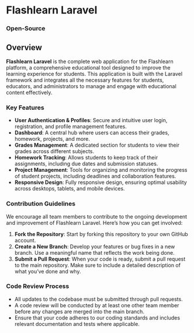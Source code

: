 # Flashlearn Laravel
### Open-Source

## Overview

**Flashlearn Laravel** is the complete web application for the Flashlearn platform, a comprehensive educational tool designed to improve the learning experience for students. This application is built with the Laravel framework and integrates all the necessary features for students, educators, and administrators to manage and engage with educational content effectively.

### Key Features

- **User Authentication & Profiles**: Secure and intuitive user login, registration, and profile management features.
- **Dashboard**: A central hub where users can access their grades, homework, projects, and more.
- **Grades Management**: A dedicated section for students to view their grades across different subjects.
- **Homework Tracking**: Allows students to keep track of their assignments, including due dates and submission statuses.
- **Project Management**: Tools for organizing and monitoring the progress of student projects, including deadlines and collaboration features.
- **Responsive Design**: Fully responsive design, ensuring optimal usability across desktops, tablets, and mobile devices.

### Contribution Guidelines

We encourage all team members to contribute to the ongoing development and improvement of Flashlearn Laravel. Here’s how you can get involved:

1. **Fork the Repository**: Start by forking this repository to your own GitHub account.
2. **Create a New Branch**: Develop your features or bug fixes in a new branch. Use a meaningful name that reflects the work being done.
3. **Submit a Pull Request**: When your code is ready, submit a pull request to the main repository. Make sure to include a detailed description of what you’ve done and why.

### Code Review Process

- All updates to the codebase must be submitted through pull requests.
- A code review will be conducted by at least one other team member before any changes are merged into the main branch.
- Ensure that your code adheres to our coding standards and includes relevant documentation and tests where applicable.
